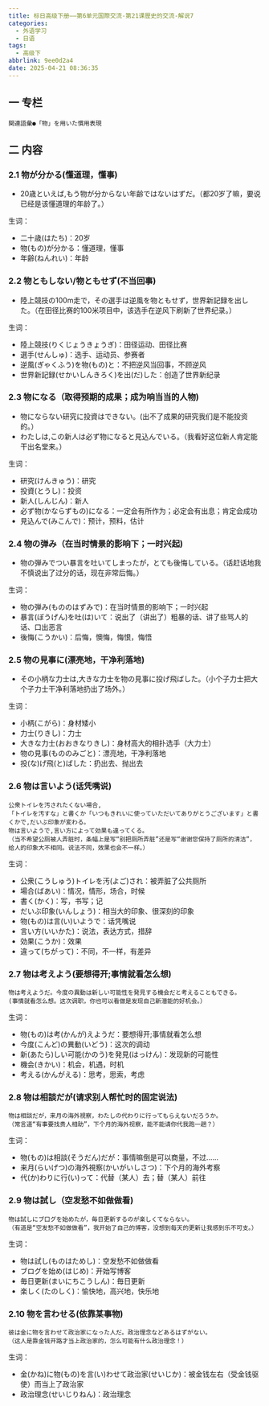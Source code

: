 ```yaml
---
title: 标日高级下册——第6单元国際交流-第21课歴史的交流-解说7
categories:
  - 外语学习
  - 日语
tags:
  - 高级下
abbrlink: 9ee0d2a4
date: 2025-04-21 08:36:35
---
```

## 一 专栏

```
関連語彙●「物」を用いた慣用表現
```

<!--more-->

## 二 内容

### 2.1 物が分かる(懂道理，懂事)

* 20歳といえば,もう物が分からない年齢ではないはずだ。（都20岁了嘛，要说已经是该懂道理的年龄了。）

生词：

* 二十歳(はたち)：20岁
* 物(もの)が分かる：懂道理，懂事
* 年齢(ねんれい)：年龄

### 2.2 物ともしない/物ともせず(不当回事)

* 陸上競技の100m走で，その選手は逆風を物ともせず，世界新記録を出した。（在田径比赛的100米项目中，该选手在逆风下刷新了世界纪录。）

生词：

* 陸上競技(りくじょうきょうぎ)：田径运动、田径比赛
* 選手(せんしゅ)：选手、运动员、参赛者
* 逆風(ぎゃくふう)を物(もの)と：不把逆风当回事，不顾逆风
* 世界新記録(せかいしんきろく)を出(だ)した：创造了世界新纪录

### 2.3 物になる（取得预期的成果；成为响当当的人物)

* 物にならない研究に投資はできない。(出不了成果的研究我们是不能投资的。）
* わたしは,この新人は必ず物になると見込んでいる。（我看好这位新人肯定能干出名堂来。）

生词：

* 研究(けんきゅう)：研究
* 投資(とうし)：投资
* 新人(しんじん)：新人
* 必ず物(かならずもの)になる：一定会有所作为；必定会有出息；肯定会成功
* 見込んで(みこんで)：预计，预料，估计

### 2.4 物の弹み（在当时情景的影响下；一时兴起)

* 物の弾みでつい暴言を吐いてしまったが，とても後悔している。（话赶话地我不慎说出了过分的话，现在非常后悔。）

生词：

* 物の弾み(もののはずみで)：在当时情景的影响下；一时兴起
* 暴言(ぼうげん)を吐(は)いて：说出了（讲出了）粗暴的话、讲了些骂人的话、口出恶言 
* 後悔(こうかい)：后悔，懊悔，悔恨，悔悟

### 2.5 物の見事に(漂亮地，干净利落地)

* その小柄な力士は,大きな力士を物の見事に投げ飛ばした。（小个子力士把大个子力士干净利落地扔出了场外。）

生词：

* 小柄(こがら)：身材矮小
* 力士(りきし)：力士
* 大きな力士(おおきなりきし)：身材高大的相扑选手（大力士）
* 物の見事(もののみごと)：漂亮地，干净利落地
* 投(な)げ飛(と)ばした：扔出去、抛出去

### 2.6 物は言いよう(话凭嘴说)

```
公衆トイレを汚されたくない場合,
「トイレを汚すな」と書くか「いつもきれいに使っていただいてありがとうございます」と書くかで,だいぶ印象が変わる。
物は言いようで,言い方によって効果も違ってくる。
（当不希望公厕被人弄脏时，条幅上是写“别把厕所弄脏”还是写“谢谢您保持了厕所的清洁”，
给人的印象大不相同。说法不同，效果也会不一样。）
```

生词：

* 公衆(こうしゅう)トイレを汚(よご)され：被弄脏了公共厕所
* 場合(ばあい)：情况，情形，场合，时候
* 書く(かく)：写，书写；记
* だいぶ印象(いんしょう)：相当大的印象、很深刻的印象
* 物(もの)は言(い)いようで：话凭嘴说
* 言い方(いいかた)：说法，表达方式，措辞
* 効果(こうか)：效果
* 違って(ちがって)：不同，不一样，有差异

### 2.7 物は考えよう(要想得开;事情就看怎么想)

```
物は考えようだ。今度の異動は新しい可能性を発見する機会だと考えることもできる。
(事情就看怎么想。这次调职，你也可以看做是发现自己新潜能的好机会。）
```

生词：

* 物(もの)は考(かんが)えようだ：要想得开;事情就看怎么想
* 今度(こんど)の異動(いどう)：这次的调动
* 新(あたら)しい可能(かのう)を発見(はっけん)：发现新的可能性
* 機会(きかい)：机会，机遇，时机
* 考える(かんがえる)：思考，思索，考虑

### 2.8 物は相談だが(请求别人帮忙时的固定说法)

```
物は相談だが，来月の海外視察，わたしの代わりに行ってもらえないだろうか。
（常言道“有事要找贵人相助”，下个月的海外视察，能不能请你代我跑一趟？）
```

生词：

* 物(もの)は相談(そうだん)だが：事情嘛倒是可以商量，不过……
* 来月(らいげつ)の海外視察(かいがいしさつ)：下个月的海外考察
* 代(か)わりに行(い)って：代替（某人）去；替（某人）前往

### 2.9 物は試し（空发愁不如做做看)

```
物は試しにブ口グを始めたが，毎日更新するのが楽しくてならない。
（有道是“空发愁不如做做看”，我开始了自己的博客，没想到每天的更新让我感到乐不可支。）
```

生词：

* 物は試し(ものはためし)：空发愁不如做做看
* ブログを始め(はじめ)：开始写博客
* 毎日更新(まいにちこうしん)：毎日更新
* 楽しく(たのしく)：愉快地，高兴地，快乐地

### 2.10 物を言わせる(依靠某事物)

```
彼は金に物を言わせて政治家になった人だ。政治理念などあるはずがない。
（这人是靠金钱开路才当上政治家的，怎么可能有什么政治理念！）
```

生词：

* 金(かね)に物(もの)を言(い)わせて政治家(せいじか)：被金钱左右（受金钱驱使）而当上了政治家
* 政治理念(せいじりねん)：政治理念